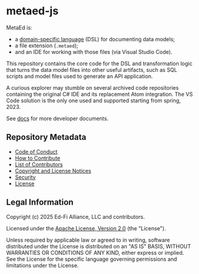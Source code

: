 # metaed-js

MetaEd is:

* a [domain-specific language](./docs/metaed-as-language.md) (DSL) for documenting data models;
* a file extension (`.metaed`);
* and an IDE for working with those files (via Visual Studio Code).

This repository contains the core code for the DSL and transformation logic that turns the data model files into other useful
artifacts, such as SQL scripts and model files used to generate an API application.

A curious explorer may stumble on several archived code repositories containing the original C# IDE and its replacement Atom
integration. The VS Code solution is the only one used and supported starting from spring, 2023.

See [docs](./docs) for more developer documents.

## Repository Metadata

- [Code of Conduct](./CODE_OF_CONDUCT.md)
- [How to Contribute](https://github.com/Ed-Fi-Alliance-OSS/Project-Tanager/blob/main/CONTRIBUTING.md)
- [List of Contributors](./CONTRIBUTORS.md)
- [Copyright and License Notices](./NOTICES.md)
- [Security](./SECURITY.md)
- [License](./LICENSE)

## Legal Information

Copyright (c) 2025 Ed-Fi Alliance, LLC and contributors.

Licensed under the [Apache License, Version 2.0](./LICENSE) (the "License").

Unless required by applicable law or agreed to in writing, software distributed
under the License is distributed on an "AS IS" BASIS, WITHOUT WARRANTIES OR
CONDITIONS OF ANY KIND, either express or implied. See the License for the
specific language governing permissions and limitations under the License.
